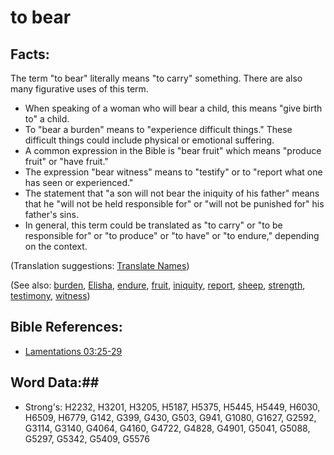 # to bear #

## Facts: ##

The term "to bear" literally means "to carry" something. There are also many figurative uses of this term.

* When speaking of a woman who will bear a child, this means "give birth to" a child.
* To "bear a burden" means to "experience difficult things." These difficult things could include physical or emotional suffering. 
* A common expression in the Bible is "bear fruit" which means  "produce fruit" or "have fruit."
* The expression "bear witness" means to "testify" or to "report what one has seen or experienced."
* The statement that "a son will not bear the iniquity of his father" means that he "will not be held responsible for" or "will not be punished for" his father's sins.
* In general, this term could be translated as "to carry" or "to be responsible for" or "to produce" or "to have" or "to endure," depending on the context.

(Translation suggestions: [Translate Names](rc://en/ta/man/translate/translate-names))

(See also: [burden](../other/burden.md), [Elisha](../other/elisha.md), [endure](../kt/endure.md), [fruit](../kt/fruit.md), [iniquity](../kt/iniquity.md), [report](../other/report.md), [sheep](../other/sheep.md), [strength](../other/strength.md), [testimony](../kt/testimony.md), [witness](../kt/witness.md))

## Bible References: ##

* [Lamentations 03:25-29](rc://en/tn/help/lam/03/25)

## Word Data:##

* Strong's: H2232, H3201, H3205, H5187, H5375, H5445, H5449, H6030, H6509, H6779, G142, G399, G430, G503, G941, G1080, G1627, G2592, G3114, G3140, G4064, G4160, G4722, G4828, G4901, G5041, G5088, G5297, G5342, G5409, G5576

